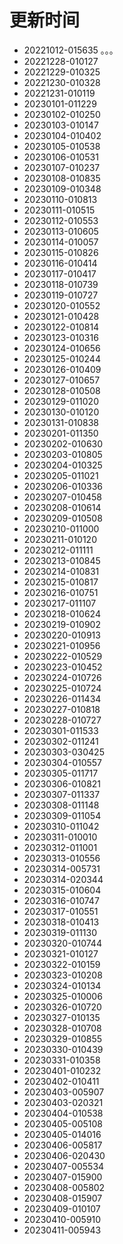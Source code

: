 # 更新时间
* 20221012-015635
。。。
* 20221228-010127
* 20221229-010325
* 20221230-010328
* 20221231-010119
* 20230101-011229
* 20230102-010250
* 20230103-010147
* 20230104-010402
* 20230105-010538
* 20230106-010531
* 20230107-010237
* 20230108-010835
* 20230109-010348
* 20230110-010813
* 20230111-010515
* 20230112-010553
* 20230113-010605
* 20230114-010057
* 20230115-010826
* 20230116-010414
* 20230117-010417
* 20230118-010739
* 20230119-010727
* 20230120-010552
* 20230121-010428
* 20230122-010814
* 20230123-010316
* 20230124-010656
* 20230125-010244
* 20230126-010409
* 20230127-010657
* 20230128-010508
* 20230129-011020
* 20230130-010120
* 20230131-010838
* 20230201-011350
* 20230202-010630
* 20230203-010805
* 20230204-010325
* 20230205-011021
* 20230206-010336
* 20230207-010458
* 20230208-010614
* 20230209-010508
* 20230210-011000
* 20230211-010120
* 20230212-011111
* 20230213-010845
* 20230214-010831
* 20230215-010817
* 20230216-010751
* 20230217-011107
* 20230218-010624
* 20230219-010902
* 20230220-010913
* 20230221-010956
* 20230222-010529
* 20230223-010452
* 20230224-010726
* 20230225-010724
* 20230226-011434
* 20230227-010818
* 20230228-010727
* 20230301-011533
* 20230302-011241
* 20230303-030425
* 20230304-010557
* 20230305-011717
* 20230306-010821
* 20230307-011337
* 20230308-011148
* 20230309-011054
* 20230310-011042
* 20230311-010010
* 20230312-011001
* 20230313-010556
* 20230314-005731
* 20230314-020344
* 20230315-010604
* 20230316-010747
* 20230317-010551
* 20230318-010413
* 20230319-011130
* 20230320-010744
* 20230321-010127
* 20230322-010159
* 20230323-010208
* 20230324-010134
* 20230325-010006
* 20230326-010720
* 20230327-010135
* 20230328-010708
* 20230329-010855
* 20230330-010439
* 20230331-010358
* 20230401-010232
* 20230402-010411
* 20230403-005907
* 20230403-020321
* 20230404-010538
* 20230405-005108
* 20230405-014016
* 20230406-005817
* 20230406-020430
* 20230407-005534
* 20230407-015900
* 20230408-005802
* 20230408-015907
* 20230409-010107
* 20230410-005910
* 20230411-005943

